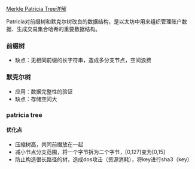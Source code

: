 [Merkle Patricia Tree详解](https://ethfans.org/toya/articles/588)

Patricia对前缀树和默克尔树改良的数据结构，是以太坊中用来组织管理账户数据、生成交易集合哈希的重要数据结构。

### 前缀树
- 缺点：无相同前缀的长字符串，造成多分支节点，空间浪费

### 默克尔树
- 应用：数据完整性的验证
- 缺点：存储空间大

### patricia tree
#### 优化点
- 压缩树高，共同前缀放在一起
- 减小节点分支范围，将一个字节拆为二个字节，[0,127]变为[0,15]
- 防止构造很长路径的树，造成dos攻击（资源消耗），将key进行sha3（key）
